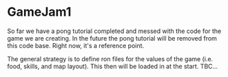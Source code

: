# GameJam1
 
 So far we have a pong tutorial completed and messed with the code
 for the game we are creating. In the future the pong tutorial will
 be removed from this code base. Right now, it's a reference point.

 The general strategy is to define ron files for the values of the
 game (i.e. food, skills, and map layout). This then will be loaded
 in at the start. TBC...